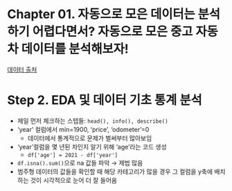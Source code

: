 # Chapter 01. 자동으로 모은 데이터는 분석하기 어렵다면서? 자동으로 모은 중고 자동차 데이터를 분석해보자!

[데이터 출처](https://www.kaggle.com/austinreese/craigslist-carstrucks-data)

# Step 2. EDA 및 데이터 기초 통계 분석
- 제일 먼저 체크하는 스텝들: `head(), info(), describe()`
- ‘year’ 컬럼에서 min=1900, ‘price’, ‘odometer’=0
    - 데이터에서 통계적으로 문제가 벌써부터 많아보임
- ‘year’컬럼을 몇 년된 차인지 알기 위해 ‘age’라는 코드 생성
    - `df['age'] = 2021 - df['year']`
- `df.isna().sum()`으로 na 값들 파악 → 제법 많음
- 범주형 데이터의 값들을 확인할 때 해당 카테고리가 많을 경우 그 컬럼을 y축에 배치하는 것이 시각적으로 눈어 더 잘 들어옴

